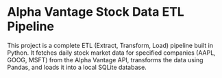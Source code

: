 # Alpha Vantage Stock Data ETL Pipeline

This project is a complete ETL (Extract, Transform, Load) pipeline built in Python. 
It fetches daily stock market data for specified companies (AAPL, GOOG, MSFT) from the Alpha Vantage API, 
transforms the data using Pandas, and loads it into a local SQLite database.